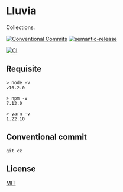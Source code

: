 # Lluvia

Collections.

[![Conventional Commits](https://img.shields.io/badge/Conventional%20Commits-1.0.0-yellow.svg)](https://conventionalcommits.org)
[![semantic-release](https://img.shields.io/badge/%20%20%F0%9F%93%A6%F0%9F%9A%80-semantic--release-e10079.svg)](https://github.com/semantic-release/semantic-release)

[![CI](https://github.com/jamashita/lluvia/actions/workflows/ci.yml/badge.svg)](https://github.com/jamashita/lluvia/actions/workflows/ci.yml)

## Requisite

```
> node -v
v16.2.0

> npm -v
7.13.0

> yarn -v
1.22.10
```

## Conventional commit

```
git cz
```

## License

[MIT](LICENSE)

